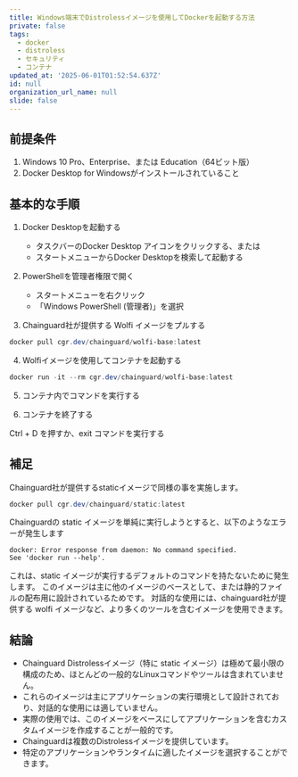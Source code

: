 ```yaml
---
title: Windows端末でDistrolessイメージを使用してDockerを起動する方法
private: false
tags:
  - docker
  - distroless
  - セキュリティ
  - コンテナ
updated_at: '2025-06-01T01:52:54.637Z'
id: null
organization_url_name: null
slide: false
---
```


## 前提条件

1. Windows 10 Pro、Enterprise、または Education（64ビット版）
2. Docker Desktop for Windowsがインストールされていること

## 基本的な手順

1. Docker Desktopを起動する
   - タスクバーのDocker Desktop アイコンをクリックする、または
   - スタートメニューからDocker Desktopを検索して起動する

2. PowerShellを管理者権限で開く
   - スタートメニューを右クリック
   - 「Windows PowerShell (管理者)」を選択

3. Chainguard社が提供する Wolfi イメージをプルする

```powershell
docker pull cgr.dev/chainguard/wolfi-base:latest
```

4. Wolfiイメージを使用してコンテナを起動する

```powershell
docker run -it --rm cgr.dev/chainguard/wolfi-base:latest
```

5. コンテナ内でコマンドを実行する

6. コンテナを終了する

Ctrl + D を押すか、exit コマンドを実行する


## 補足

Chainguard社が提供するstaticイメージで同様の事を実施します。

```powershell
docker pull cgr.dev/chainguard/static:latest
```

Chainguardの static イメージを単純に実行しようとすると、以下のようなエラーが発生します

```
docker: Error response from daemon: No command specified.
See 'docker run --help'.
```

これは、static イメージが実行するデフォルトのコマンドを持たないために発生します。
このイメージは主に他のイメージのベースとして、または静的ファイルの配布用に設計されているためです。
対話的な使用には、chainguard社が提供する wolfi イメージなど、より多くのツールを含むイメージを使用できます。

## 結論

- Chainguard Distrolessイメージ（特に static イメージ）は極めて最小限の構成のため、ほとんどの一般的なLinuxコマンドやツールは含まれていません。
- これらのイメージは主にアプリケーションの実行環境として設計されており、対話的な使用には適していません。
- 実際の使用では、このイメージをベースにしてアプリケーションを含むカスタムイメージを作成することが一般的です。
- Chainguardは複数のDistrolessイメージを提供しています。
- 特定のアプリケーションやランタイムに適したイメージを選択することができます。
